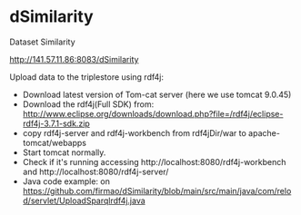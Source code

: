 # dSimilarity
Dataset Similarity

http://141.57.11.86:8083/dSimilarity


Upload data to the triplestore using rdf4j:

- Download latest version of Tom-cat server (here we use tomcat 9.0.45)
- Download the rdf4j(Full SDK) from: http://www.eclipse.org/downloads/download.php?file=/rdf4j/eclipse-rdf4j-3.7.1-sdk.zip
- copy rdf4j-server and rdf4j-workbench from rdf4jDir/war to apache-tomcat/webapps
- Start tomcat normally.
- Check if it's running accessing http://localhost:8080/rdf4j-workbench and http://localhost:8080/rdf4j-server/
- Java code example: on https://github.com/firmao/dSimilarity/blob/main/src/main/java/com/relod/servlet/UploadSparqlrdf4j.java
